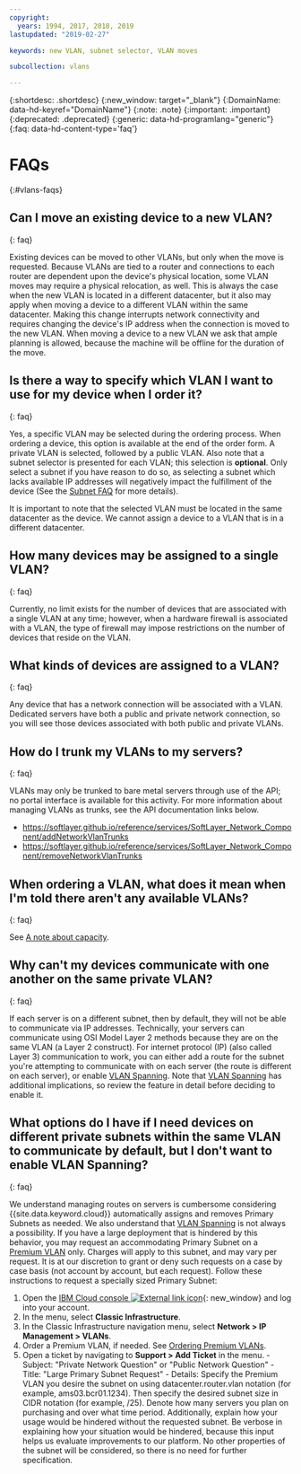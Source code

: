 ```yaml
---
copyright:
  years: 1994, 2017, 2018, 2019
lastupdated: "2019-02-27"

keywords: new VLAN, subnet selector, VLAN moves

subcollection: vlans

---
```

{:shortdesc: .shortdesc}
{:new_window: target="_blank"}
{:DomainName: data-hd-keyref="DomainName"}
{:note: .note}
{:important: .important}
{:deprecated: .deprecated}
{:generic: data-hd-programlang="generic"}
{:faq: data-hd-content-type='faq'}

# FAQs
{:#vlans-faqs}


## Can I move an existing device to a new VLAN?
{: faq}

Existing devices can be moved to other VLANs, but only when the move is requested. Because VLANs are tied to a router and connections to each router are dependent upon the device's physical location, some VLAN moves may require a physical relocation, as well. This is always the case when the new VLAN is located in a different datacenter, but it also may apply when moving a device to a different VLAN within the same datacenter. Making this change interrupts network connectivity and requires changing the device's IP address when the connection is moved to the new VLAN. When moving a device to a new VLAN we ask that ample planning is allowed, because the machine will be offline for the duration of the move.


## Is there a way to specify which VLAN I want to use for my device when I order it?
{: faq}

Yes, a specific VLAN may be selected during the ordering process. When ordering a device, this option is available at the end of the order form. A private VLAN is selected, followed by a public VLAN. Also note that a subnet selector is presented for each VLAN; this selection is **optional**. Only select a subnet if you have reason to do so, as selecting a subnet which lacks available IP addresses will negatively impact the fulfillment of the device (See the [Subnet FAQ](/docs/infrastructure/subnets?topic=subnets-faq) for more details).

It is important to note that the selected VLAN must be located in the same datacenter as the device. We cannot assign a device to a VLAN that is in a different datacenter.


## How many devices may be assigned to a single VLAN?
{: faq}

Currently, no limit exists for the number of devices that are associated with a single VLAN at any time; however, when a hardware firewall is associated with a VLAN, the type of firewall may impose restrictions on the number of devices that
reside on the VLAN.


## What kinds of devices are assigned to a VLAN?
{: faq}

Any device that has a network connection will be associated with a VLAN. Dedicated servers have both a public and private network connection, so you will see those devices associated with both public and private VLANs.

## How do I trunk my VLANs to my servers?
{: faq}

VLANs may only be trunked to bare metal servers through use of the API; no portal interface is available for this activity. 
For more information about managing VLANs as trunks, see the API documentation links below.
* https://softlayer.github.io/reference/services/SoftLayer_Network_Component/addNetworkVlanTrunks
* https://softlayer.github.io/reference/services/SoftLayer_Network_Component/removeNetworkVlanTrunks

## When ordering a VLAN, what does it mean when I'm told there aren't any available VLANs?
{: faq}

See [A note about capacity](/docs/infrastructure/vlans?topic=vlans-getting-started-with-vlans#a-note-about-capacity).


## Why can't my devices communicate with one another on the same private VLAN?
{: faq}

If each server is on a different subnet, then by default, they will not be able to communicate via IP addresses. Technically, your servers can communicate using OSI Model Layer 2 methods because they are on the same VLAN (a Layer 2 construct). For internet protocol (IP) (also called Layer 3) communication to work, you can either add a route for the subnet you're attempting to communicate with on each server (the route is different on each server), or enable [VLAN Spanning](/docs/infrastructure/vlans?topic=vlans-vlan-spanning). Note that [VLAN Spanning](/docs/infrastructure/vlans?topic=vlans-vlan-spanning) has additional implications, so review the feature in detail before deciding to enable it.


## What options do I have if I need devices on different private subnets within the same VLAN to communicate by default, but I don't want to enable VLAN Spanning?
{: faq}

We understand managing routes on servers is cumbersome considering {{site.data.keyword.cloud}} automatically assigns and removes Primary Subnets as needed. We also understand that [VLAN Spanning](/docs/infrastructure/vlans?topic=vlans-vlan-spanning) is not always a possibility. If you have a large deployment that is hindered by this behavior, you may request an accommodating Primary Subnet on a
[Premium VLAN](/docs/infrastructure/vlans?topic=vlans-about-vlans#premium-vlans) only. Charges will apply to this subnet, and may vary per request. It is at our discretion to grant or deny such requests on a case by case basis (not account by account, but each request). Follow these instructions to request a specially sized Primary Subnet:

  1. Open the [IBM Cloud console ![External link icon](../../icons/launch-glyph.svg "External link icon")](https://{DomainName}/){: new_window} and log into your account.
  1. In the menu, select **Classic Infrastructure**. 
  1. In the Classic Infrastructure navigation menu, select **Network > IP Management > VLANs**.
  1. Order a Premium VLAN, if needed. See [Ordering Premium VLANs](/docs/infrastructure/vlans?topic=vlans-ordering-premium-vlans).
  1. Open a ticket by navigating to **Support > Add Ticket** in the menu.
    - Subject: "Private Network Question" or "Public Network Question"
    - Title: "Large Primary Subnet Request"
    - Details: Specify the Premium VLAN you desire the subnet on using datacenter.router.vlan notation (for example, ams03.bcr01.1234). Then specify the desired subnet size in CIDR notation (for example, /25). Denote how many servers you plan on purchasing and over what time period. Additionally, explain how your usage would be hindered without the requested subnet. Be verbose in explaining how your situation would be hindered, because this input helps us evaluate improvements to our platform. No other properties of the subnet will be considered, so there is no need for further specification.
